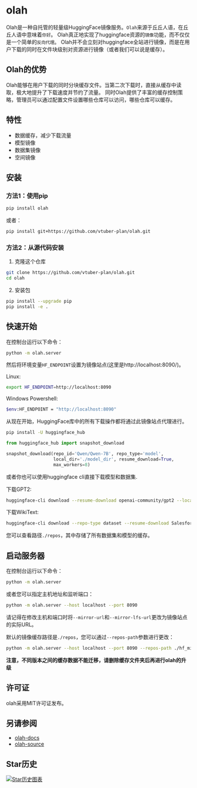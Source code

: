 # olah
Olah是一种自托管的轻量级HuggingFace镜像服务。`Olah`来源于丘丘人语，在丘丘人语中意味着`你好`。
Olah真正地实现了huggingface资源的`镜像`功能，而不仅仅是一个简单的`反向代理`。
Olah并不会立刻对huggingface全站进行镜像，而是在用户下载的同时在文件块级别对资源进行镜像（或者我们可以说是缓存）。

## Olah的优势
Olah能够在用户下载的同时分块缓存文件。当第二次下载时，直接从缓存中读取，极大地提升了下载速度并节约了流量。
同时Olah提供了丰富的缓存控制策略，管理员可以通过配置文件设置哪些仓库可以访问，哪些仓库可以缓存。

## 特性
* 数据缓存，减少下载流量
* 模型镜像
* 数据集镜像
* 空间镜像

## 安装

### 方法1：使用pip

```bash
pip install olah
```

或者：

```bash
pip install git+https://github.com/vtuber-plan/olah.git
```

### 方法2：从源代码安装

1. 克隆这个仓库
```bash
git clone https://github.com/vtuber-plan/olah.git
cd olah
```

2. 安装包
```bash
pip install --upgrade pip
pip install -e .
```

## 快速开始
在控制台运行以下命令：
```bash
python -m olah.server
```

然后将环境变量`HF_ENDPOINT`设置为镜像站点(这里是http://localhost:8090/)。

Linux: 
```bash
export HF_ENDPOINT=http://localhost:8090
```

Windows Powershell:
```bash
$env:HF_ENDPOINT = "http://localhost:8090"
```

从现在开始，HuggingFace库中的所有下载操作都将通过此镜像站点代理进行。
```bash
pip install -U huggingface_hub
```

```python
from huggingface_hub import snapshot_download

snapshot_download(repo_id='Qwen/Qwen-7B', repo_type='model',
                  local_dir='./model_dir', resume_download=True,
                  max_workers=8)

```

或者你也可以使用huggingface cli直接下载模型和数据集.

下载GPT2:
```bash
huggingface-cli download --resume-download openai-community/gpt2 --local-dir gpt2
```

下载WikiText:
```bash
huggingface-cli download --repo-type dataset --resume-download Salesforce/wikitext --local-dir wikitext
```

您可以查看路径`./repos`，其中存储了所有数据集和模型的缓存。

## 启动服务器
在控制台运行以下命令：
```bash
python -m olah.server
```

或者您可以指定主机地址和监听端口：
```bash
python -m olah.server --host localhost --port 8090
```
请记得在修改主机和端口时将`--mirror-url`和`--mirror-lfs-url`更改为镜像站点的实际URL。

默认的镜像缓存路径是`./repos`，您可以通过`--repos-path`参数进行更改：
```bash
python -m olah.server --host localhost --port 8090 --repos-path ./hf_mirrors
```

**注意，不同版本之间的缓存数据不能迁移，请删除缓存文件夹后再进行olah的升级**

## 许可证

olah采用MIT许可证发布。

## 另请参阅

- [olah-docs](https://github.com/vtuber-plan/olah/tree/main/docs)
- [olah-source](https://github.com/vtuber-plan/olah)

## Star历史

[![Star历史图表]()](https://star-history.com/#vtuber-plan/olah&Date)